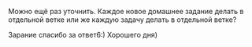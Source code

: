 Можно ещё раз уточнить. Каждое новое домашнее задание делать в отдельной ветке или же каждую задачу делать в отдельной ветке?

Зарание спасибо за ответ6:) Хорошего дня)